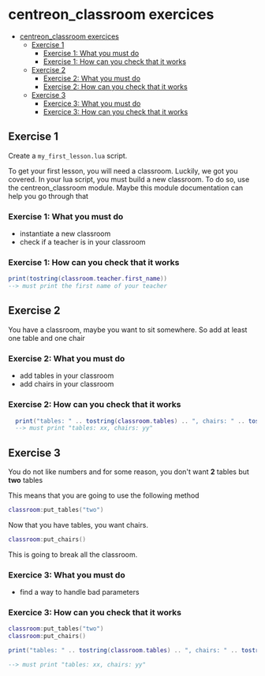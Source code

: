 # centreon_classroom exercices

- [centreon_classroom exercices](#centreon_classroom-exercices)
  - [Exercise 1](#exercise-1)
    - [Exercise 1: What you must do](#exercise-1-what-you-must-do)
    - [Exercise 1: How can you check that it works](#exercise-1-how-can-you-check-that-it-works)
  - [Exercise 2](#exercise-2)
    - [Exercise 2:  What you must do](#exercise-2--what-you-must-do)
    - [Exercise 2: How can you check that it works](#exercise-2-how-can-you-check-that-it-works)
  - [Exercise 3](#exercise-3)
    - [Exercice 3: What you must do](#exercice-3-what-you-must-do)
    - [Exercice 3: How can you check that it works](#exercice-3-how-can-you-check-that-it-works)

## Exercise 1

Create a `my_first_lesson.lua` script.

To get your first lesson, you will need a classroom. Luckily, we got you covered.
In your lua script, you must build a new classroom. To do so, use the centreon_classroom module.
Maybe this module documentation can help you go through that

### Exercise 1: What you must do

- instantiate a new classroom
- check if a teacher is in your classroom

### Exercise 1: How can you check that it works

```lua
print(tostring(classroom.teacher.first_name))
--> must print the first name of your teacher
```

## Exercise 2

You have a classroom, maybe you want to sit somewhere. So add at least one table and one chair

### Exercise 2:  What you must do

- add tables in your classroom
- add chairs in your classroom

### Exercise 2: How can you check that it works

```lua
  print("tables: " .. tostring(classroom.tables) .. ", chairs: " .. tostring(classroom.chairs))
  --> must print "tables: xx, chairs: yy"
```

## Exercise 3

You do not like numbers and for some reason, you don't want **2** tables but **two** tables

This means that you are going to use the following method

```lua
classroom:put_tables("two")
```

Now that you have tables, you want chairs.

```lua
classroom:put_chairs()
```

This is going to break all the classroom.

### Exercice 3: What you must do

- find a way to handle bad parameters

### Exercice 3: How can you check that it works

```lua
classroom:put_tables("two")
classroom:put_chairs()

print("tables: " .. tostring(classroom.tables) .. ", chairs: " .. tostring(classroom.chairs))

--> must print "tables: xx, chairs: yy"
```
